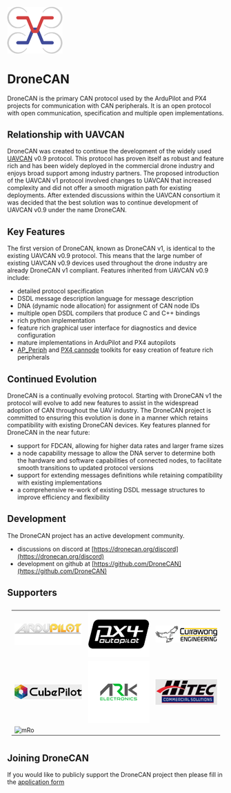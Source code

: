 <img src="image/logo_w_props.png" width="128"></img>
# DroneCAN

DroneCAN is the primary CAN protocol used by the ArduPilot and PX4 projects for communication with CAN peripherals. It is an open protocol with open communication, specification and multiple open implementations.

## Relationship with UAVCAN

DroneCAN was created to continue the development of the widely used
[UAVCAN](https://uavcan.org/) v0.9 protocol. This protocol has proven
itself as robust and feature rich and has been widely deployed in the
commercial drone industry and enjoys broad support among industry
partners. The proposed introduction of the UAVCAN v1 protocol involved
changes to UAVCAN that increased complexity and did not offer a smooth migration path for existing deployments. After extended discussions within the UAVCAN consortium it was decided that the best solution was to continue development of UAVCAN v0.9 under the name DroneCAN.

## Key Features

The first version of DroneCAN, known as DroneCAN v1, is identical to the existing UAVCAN v0.9 protocol. This means that the large number of existing UAVCAN v0.9 devices used throughout the drone industry are already DroneCAN v1 compliant. Features inherited from UAVCAN v0.9 include:
 - detailed protocol specification
 - DSDL message description language for message description
 - DNA (dynamic node allocation) for assignment of CAN node IDs
 - multiple open DSDL compilers that produce C and C++ bindings
 - rich python implementation
 - feature rich graphical user interface for diagnostics and device configuration
 - mature implementations in ArduPilot and PX4 autopilots
 - [AP_Periph](https://ardupilot.org/dev/docs/ap-peripheral-landing-page.html) and [PX4 cannode](https://docs.px4.io/master/en/uavcan/) toolkits for easy creation of feature rich peripherals

## Continued Evolution

DroneCAN is a continually evolving protocol. Starting with DroneCAN v1 the protocol will evolve to add new features to assist in the widespread adoption of CAN throughout the UAV industry. The DroneCAN project is committed to ensuring this evolution is done in a manner which retains compatibility with existing DroneCAN devices.
Key features planned for DroneCAN in the near future:
 - support for FDCAN, allowing for higher data rates and larger frame sizes
 - a node capability message to allow the DNA server to determine both the hardware and software capabilities of connected nodes, to facilitate smooth transitions to updated protocol versions
 - support for extending messages definitions while retaining compatibility with existing implementations
 - a comprehensive re-work of existing DSDL message structures to improve efficiency and flexibility

## Development

The DroneCAN project has an active development community.

 - discussions on discord at [https://dronecan.org/discord](https://dronecan.org/discord)
 - development on github at [https://github.com/DroneCAN](https://github.com/DroneCAN)

## Supporters

<table style="padding:10px">
  <tr>
    <td><img src="image/ArduPilot.png" alt="ArduPilot" width="256px"></td>
    <td><img src="image/px4.png" alt="PX4" width="256px"></td>
    <td><img src="image/Currawong.png" alt="Currawong" width="256px"></td>
   </tr>
  <tr>
    <td><img src="image/Cubepilot.jpg" alt="Cubepilot" width="256px"></td>
    <td><img src="image/ARK.png" alt="ARK" width="256px"></td>
    <td><img src="image/Hitec.jpg" alt="Hitec" width="256px"></td>
   </tr>
  <tr>
    <td><img src="image/mRo.jpg" alt="mRo" width="256px"></td>
   </tr>
</table>

## Joining DroneCAN

If you would like to publicly support the DroneCAN project then please
fill in the [application form](https://dronecan.org/apply)
